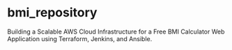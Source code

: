 # bmi_repository
Building a Scalable AWS Cloud Infrastructure for a Free BMI Calculator Web Application using Terraform, Jenkins, and Ansible.
